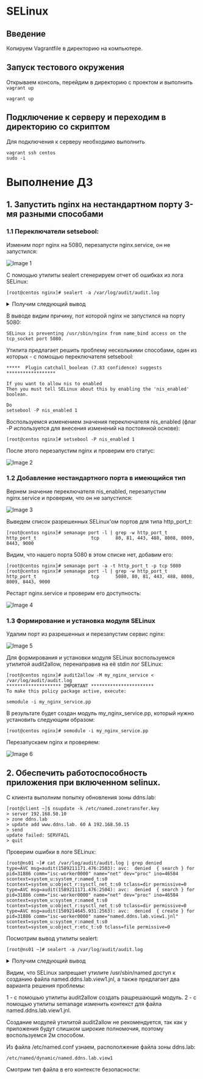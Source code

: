 # SELinux

## Введение

Копируем Vagrantfile в директорию на компьютере.

## Запуск тестового окружения

Открываем консоль, перейдим в директорию с проектом и выполнить `vagrant up`
```shell
vagrant up
```

## Подключение к серверу и переходим в директорию со скриптом

Для подключения к серверу необходимо выполнить
```shell
vagrant ssh centos
sudo -i
```
# Выполнение ДЗ

## 1. Запустить nginx на нестандартном порту 3-мя разными способами

### 1.1 Переключатели setsebool:

Изменим порт nginx на 5080, перезапусти nginx.service, он не запустился:

![Image 1](https://github.com/IvanPrivalov/HW12/screenshots/1.png)

С помощью утилиты sealert сгенерируем отчет об ошибках из лога SELinux:

```shell
[root@centos nginx]# sealert -a /var/log/audit/audit.log
```

<details><summary>Получим следующий вывод</summary>
<p>

```log
100% done
found 1 alerts in /var/log/audit/audit.log
--------------------------------------------------------------------------------

SELinux is preventing /usr/sbin/nginx from name_bind access on the tcp_socket port 5080.

*****  Plugin bind_ports (92.2 confidence) suggests   ************************

If you want to allow /usr/sbin/nginx to bind to network port 5080
Then you need to modify the port type.
Do
# semanage port -a -t PORT_TYPE -p tcp 5080
    where PORT_TYPE is one of the following: http_cache_port_t, http_port_t, jboss_management_port_t, jboss_messaging_port_t, 
ntop_port_t, puppet_port_t.

*****  Plugin catchall_boolean (7.83 confidence) suggests   ******************

If you want to allow nis to enabled
Then you must tell SELinux about this by enabling the 'nis_enabled' boolean.

Do
setsebool -P nis_enabled 1

*****  Plugin catchall (1.41 confidence) suggests   **************************

If you believe that nginx should be allowed name_bind access on the port 5080 tcp_socket by default.
Then you should report this as a bug.
You can generate a local policy module to allow this access.
Do
allow this access for now by executing:
# ausearch -c 'nginx' --raw | audit2allow -M my-nginx
# semodule -i my-nginx.pp


Additional Information:
Source Context                system_u:system_r:httpd_t:s0
Target Context                system_u:object_r:unreserved_port_t:s0
Target Objects                port 5080 [ tcp_socket ]
Source                        nginx
Source Path                   /usr/sbin/nginx
Port                          5080
Host                          <Unknown>
Source RPM Packages           nginx-1.16.1-3.el7.x86_64
Target RPM Packages
Policy RPM                    selinux-policy-3.13.1-268.el7_9.2.noarch
Selinux Enabled               True
Policy Type                   targeted
Enforcing Mode                Enforcing
Host Name                     centos
Platform                      Linux centos 3.10.0-1127.el7.x86_64 #1 SMP Tue Mar
                              31 23:36:51 UTC 2020 x86_64 x86_64
Alert Count                   1
First Seen                    2021-02-09 09:36:09 UTC
Last Seen                     2021-02-09 09:36:09 UTC
Local ID                      5c2e0773-2de0-4a7a-b1b7-d4c3ed9c15c3

Raw Audit Messages
type=AVC msg=audit(1612863369.521:1248): avc:  denied  { name_bind } for  pid=22903 comm="nginx" src=5080 scontext=system_u:system_r:httpd_t:s0 tcontext=system_u:object_r:unreserved_port_t:s0 tclass=tcp_socket permissive=0


type=SYSCALL msg=audit(1612863369.521:1248): arch=x86_64 syscall=bind success=no exit=EACCES a0=6 a1=556d1595e2a0 a2=10 a3=7ffd99157220 items=0 ppid=1 pid=22903 auid=4294967295 uid=0 gid=0 euid=0 suid=0 fsuid=0 egid=0 sgid=0 fsgid=0 tty=(none) ses=4294967295 comm=nginx exe=/usr/sbin/nginx subj=system_u:system_r:httpd_t:s0 key=(null)

Hash: nginx,httpd_t,unreserved_port_t,tcp_socket,name_bind
```
</p>
</details>

В выводе видим причину, пот которой nginx не запустился на порту 5080:

```shell
SELinux is preventing /usr/sbin/nginx from name_bind access on the tcp_socket port 5080.
```

Утилита предлагает решить проблему несколькими способами, один из которых - с помощью переключателя setsebool:

```shell
*****  Plugin catchall_boolean (7.83 confidence) suggests   ******************

If you want to allow nis to enabled
Then you must tell SELinux about this by enabling the 'nis_enabled' boolean.

Do
setsebool -P nis_enabled 1
```

Воспользуемся изменением значения переключателя nis_enabled (флаг -P используется для внесения изменений на постоянной основе):

```shell
[root@centos nginx]# setsebool -P nis_enabled 1
```

После этого перезапустим nginx и проверим его статус:

![Image 2](https://github.com/IvanPrivalov/HW12/screenshots/2.png)

### 1.2 Добавление нестандартного порта в имеющийся тип

Вернем значение переключателя nis_enabled, перезапустим nginx.service и проверим, что он не запустился:

![Image 3](https://github.com/IvanPrivalov/HW12/screenshots/3.png)

Выведем список разрешенных SELinux'ом портов для типа http_port_t:

```shell
[root@centos nginx]# semanage port -l | grep -w http_port_t
http_port_t                    tcp      80, 81, 443, 488, 8008, 8009, 8443, 9000
```

Видим, что нашего порта 5080 в этом списке нет, добавим его:

```shell
[root@centos nginx]# semanage port -a -t http_port_t -p tcp 5080
[root@centos nginx]# semanage port -l | grep -w http_port_t
http_port_t                    tcp      5080, 80, 81, 443, 488, 8008, 8009, 8443, 9000
```

Рестарт nginx.service и проверим его доступность:

![Image 4](https://github.com/IvanPrivalov/HW12/screenshots/4.png)

### 1.3 Формирование и установка модуля SELinux

Удалим порт из разрешенных и перезапустим сервис nginx:

![Image 5](https://github.com/IvanPrivalov/HW12/screenshots/5.png)

Для формирования и установки модуля SELinux воспользуемся утилитой audit2allow, перенаправив на её stdin лог SELinux:

```shell
[root@centos nginx]# audit2allow -M my_nginx_service < /var/log/audit/audit.log
******************** IMPORTANT ***********************
To make this policy package active, execute:

semodule -i my_nginx_service.pp
```

В результате будет создан модуль my_nginx_service.pp, который нужно установить следующим образом:

```shell
[root@centos nginx]# semodule -i my_nginx_service.pp
```

Перезапускаем nginx и проверяем:

![Image 6](https://github.com/IvanPrivalov/HW12/screenshots/6.png)

## 2. Обеспечить работоспособность приложения при включенном selinux.

С клиента выполним попытку обновления зоны ddns.lab:

```shell
[root@client ~]$ nsupdate -k /etc/named.zonetransfer.key
> server 192.168.50.10
> zone ddns.lab
> update add www.ddns.lab. 60 A 192.168.50.15
> send
update failed: SERVFAIL
> quit
```

Проверим ошибки в логе SELinux:

```shell
[root@ns01 ~]# cat /var/log/audit/audit.log | grep denied
type=AVC msg=audit(1589211171.476:2503): avc:  denied  { search } for  pid=31886 comm="isc-worker0000" name="net" dev="proc" ino=46584 scontext=system_u:system_r:named_t:s0 tcontext=system_u:object_r:sysctl_net_t:s0 tclass=dir permissive=0
type=AVC msg=audit(1589211171.476:2504): avc:  denied  { search } for  pid=31886 comm="isc-worker0000" name="net" dev="proc" ino=46584 scontext=system_u:system_r:named_t:s0 tcontext=system_u:object_r:sysctl_net_t:s0 tclass=dir permissive=0
type=AVC msg=audit(1589214645.931:2563): avc:  denied  { create } for  pid=31886 comm="isc-worker0000" name="named.ddns.lab.view1.jnl" scontext=system_u:system_r:named_t:s0 tcontext=system_u:object_r:etc_t:s0 tclass=file permissive=0
```

Посмотрим вывод утилиты sealert:

```shell
[root@ns01 ~]# sealert -a /var/log/audit/audit.log
```

<details><summary>Получим следующий вывод</summary>
<p>

```log
100% done
found 2 alerts in /var/log/audit/audit.log
--------------------------------------------------------------------------------

SELinux is preventing /usr/sbin/named from search access on the directory net.

*****  Plugin catchall (100. confidence) suggests   **************************

If you believe that named should be allowed search access on the net directory by default.
Then you should report this as a bug.
You can generate a local policy module to allow this access.
Do
allow this access for now by executing:
# ausearch -c 'isc-worker0000' --raw | audit2allow -M my-iscworker0000
# semodule -i my-iscworker0000.pp


Additional Information:
Source Context                system_u:system_r:named_t:s0
Target Context                system_u:object_r:sysctl_net_t:s0
Target Objects                net [ dir ]
Source                        isc-worker0000
Source Path                   /usr/sbin/named
Port                          <Unknown>
Host                          <Unknown>
Source RPM Packages           bind-9.11.4-16.P2.el7_8.2.x86_64
Target RPM Packages           
Policy RPM                    selinux-policy-3.13.1-229.el7_6.12.noarch
Selinux Enabled               True
Policy Type                   targeted
Enforcing Mode                Enforcing
Host Name                     ns01
Platform                      Linux ns01 3.10.0-957.12.2.el7.x86_64 #1 SMP Tue
                              May 14 21:24:32 UTC 2019 x86_64 x86_64
Alert Count                   1
First Seen                    2020-05-11 15:32:51 UTC
Last Seen                     2020-05-11 15:32:51 UTC
Local ID                      10882f72-f2f1-49ac-bc97-43f2a343de62

Raw Audit Messages
type=AVC msg=audit(1589211171.476:2503): avc:  denied  { search } for  pid=31886 comm="isc-worker0000" name="net" dev="proc" ino=46584 scontext=system_u:system_r:named_t:s0 tcontext=system_u:object_r:sysctl_net_t:s0 tclass=dir permissive=0


type=SYSCALL msg=audit(1589211171.476:2503): arch=x86_64 syscall=open success=no exit=EACCES a0=7f3cc3330760 a1=0 a2=1b6 a3=24 items=0 ppid=31884 pid=31886 auid=4294967295 uid=25 gid=25 euid=25 suid=25 fsuid=25 egid=25 sgid=25 fsgid=25 tty=(none) ses=4294967295 comm=isc-worker0000 exe=/usr/sbin/named subj=system_u:system_r:named_t:s0 key=(null)

Hash: isc-worker0000,named_t,sysctl_net_t,dir,search

--------------------------------------------------------------------------------

SELinux is preventing /usr/sbin/named from create access on the file named.ddns.lab.view1.jnl.

*****  Plugin catchall_labels (83.8 confidence) suggests   *******************

If you want to allow named to have create access on the named.ddns.lab.view1.jnl file
Then you need to change the label on named.ddns.lab.view1.jnl
Do
# semanage fcontext -a -t FILE_TYPE 'named.ddns.lab.view1.jnl'
where FILE_TYPE is one of the following: dnssec_trigger_var_run_t, ipa_var_lib_t, krb5_host_rcache_t, krb5_keytab_t, named_cache_t, named_log_t, named_tmp_t, named_var_run_t, named_zone_t.
Then execute:
restorecon -v 'named.ddns.lab.view1.jnl'


*****  Plugin catchall (17.1 confidence) suggests   **************************

If you believe that named should be allowed create access on the named.ddns.lab.view1.jnl file by default.
Then you should report this as a bug.
You can generate a local policy module to allow this access.
Do
allow this access for now by executing:
# ausearch -c 'isc-worker0000' --raw | audit2allow -M my-iscworker0000
# semodule -i my-iscworker0000.pp


Additional Information:
Source Context                system_u:system_r:named_t:s0
Target Context                system_u:object_r:etc_t:s0
Target Objects                named.ddns.lab.view1.jnl [ file ]
Source                        isc-worker0000
Source Path                   /usr/sbin/named
Port                          <Unknown>
Host                          <Unknown>
Source RPM Packages           bind-9.11.4-16.P2.el7_8.2.x86_64
Target RPM Packages           
Policy RPM                    selinux-policy-3.13.1-229.el7_6.12.noarch
Selinux Enabled               True
Policy Type                   targeted
Enforcing Mode                Enforcing
Host Name                     ns01
Platform                      Linux ns01 3.10.0-957.12.2.el7.x86_64 #1 SMP Tue
                              May 14 21:24:32 UTC 2019 x86_64 x86_64
Alert Count                   2
First Seen                    2020-05-11 16:30:45 UTC
Last Seen                     2020-05-11 16:33:57 UTC
Local ID                      df3f2c91-3ace-48f8-9d70-b48bd5e9fbda

Raw Audit Messages
type=AVC msg=audit(1589214837.538:2564): avc:  denied  { create } for  pid=31886 comm="isc-worker0000" name="named.ddns.lab.view1.jnl" scontext=system_u:system_r:named_t:s0 tcontext=system_u:object_r:etc_t:s0 tclass=file permissive=0


type=SYSCALL msg=audit(1589214837.538:2564): arch=x86_64 syscall=open success=no exit=EACCES a0=7f3cc4b7a050 a1=241 a2=1b6 a3=24 items=0 ppid=1 pid=31886 auid=4294967295 uid=25 gid=25 euid=25 suid=25 fsuid=25 egid=25 sgid=25 fsgid=25 tty=(none) ses=4294967295 comm=isc-worker0000 exe=/usr/sbin/named subj=system_u:system_r:named_t:s0 key=(null)

Hash: isc-worker0000,named_t,etc_t,file,create
```
</p>
</details>

Видим, что SELinux запрещает утилите /usr/sbin/named доступ к созданию файла named.ddns.lab.view1.jnl, а также предлагает два варианта решения проблемы:

1 - с помошью утилиты audit2allow создать ращрешающий модуль.
2 - с помощью утилиты semanage изменить контекст для файла named.ddns.lab.view1.jnl.

Создание модулей утилитой audit2allow не рекомендуется, так как у приложения будут слишком широкие полномочия, поэтому воспользуемся 2м способом.

Из файла /etc/named.conf узнаем, распололжение файла зоны ddns.lab:

```shell
/etc/named/dynamic/named.ddns.lab.view1
```

Смотрим тип файла в его контексте безопасности:

